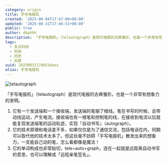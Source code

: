 ```yaml
---
category: origin
title: 手写电报机
created: '2023-08-04T17:47:00+08:00'
updated: '2025-08-31T17:46:51+08:00'
public: true
author: dkphhh
description: 「手写电报机」（telautograph）是现代电报的古典雏形，也是一个非常有想象力的发明。
tags:
  - 复古科技
  - 科技
  - 历史
  - 创意
uuid: 20250831174651daoz
alias: 手写电报机
---
```


![telautograph](https://img.dkphhh.me/SMG00007960_001_cropped.jpg)

「手写电报机」（telautograph）是现代电报的古典雏形，也是一个非常有想象力的发明。

1. 它有一个发送端和一个接收端，发送端的笔捆了根线。笔在书写的时候，会带动线运动，产生电流。接收端也有一根笔和控制笔的线，在接收到电流以后就能复现发送端笔的运动轨迹，实现「自动书写」（autograph）。
2. 它的技术原理和电话差不多，如果仅仅是为了通信交流，包括电话在内，同期可以取代他的技术太多了。但这丝毫不妨碍「手写电报机」散发出来的想象力，一支能自己动的笔，怎么看都像是魔法！
3. 它的单词构成也非常贴切，tele+auto+graph，连在一起就是远距离自动书写的意思，也可以理解成「远程亲笔签名」。
